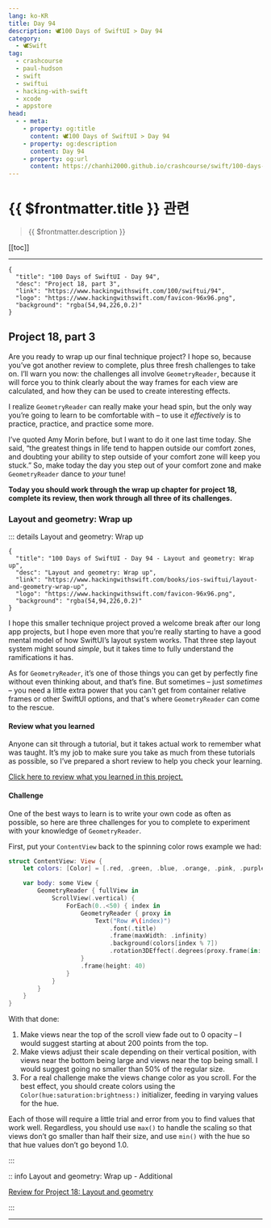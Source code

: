 ```yaml
---
lang: ko-KR
title: Day 94
description: 🕊️100 Days of SwiftUI > Day 94
category:
  - 🕊️Swift
tag: 
  - crashcourse
  - paul-hudson
  - swift
  - swiftui
  - hacking-with-swift
  - xcode
  - appstore
head:
  - - meta:
    - property: og:title
      content: 🕊️100 Days of SwiftUI > Day 94
    - property: og:description
      content: Day 94
    - property: og:url
      content: https://chanhi2000.github.io/crashcourse/swift/100-days-of-swiftui/94.html
---
```


# {{ $frontmatter.title }} 관련

> {{ $frontmatter.description }}

[[toc]]

---

```component VPCard
{
  "title": "100 Days of SwiftUI - Day 94",
  "desc": "Project 18, part 3",
  "link": "https://www.hackingwithswift.com/100/swiftui/94",
  "logo": "https://www.hackingwithswift.com/favicon-96x96.png",
  "background": "rgba(54,94,226,0.2)"
}
```

## Project 18, part 3

Are you ready to wrap up our final technique project? I hope so, because you’ve got another review to complete, plus three fresh challenges to take on. I’ll warn you now: the challenges all involve `GeometryReader`, because it will force you to think clearly about the way frames for each view are calculated, and how they can be used to create interesting effects.

I realize `GeometryReader` can really make your head spin, but the only way you’re going to learn to be comfortable with – to use it _effectively_ is to practice, practice, and practice some more.

I’ve quoted Amy Morin before, but I want to do it one last time today. She said, “the greatest things in life tend to happen outside our comfort zones, and doubting your ability to step outside of your comfort zone will keep you stuck.” So, make today the day you step out of your comfort zone and make `GeometryReader` dance to _your_ tune!

__Today you should work through the wrap up chapter for project 18, complete its review, then work through all three of its challenges.__

### Layout and geometry: Wrap up

::: details Layout and geometry: Wrap up

```component VPCard
{
  "title": "100 Days of SwiftUI - Day 94 - Layout and geometry: Wrap up",
  "desc": "Layout and geometry: Wrap up",
  "link": "https://www.hackingwithswift.com/books/ios-swiftui/layout-and-geometry-wrap-up",
  "logo": "https://www.hackingwithswift.com/favicon-96x96.png",
  "background": "rgba(54,94,226,0.2)"
}
```

I hope this smaller technique project proved a welcome break after our long app projects, but I hope even more that you’re really starting to have a good mental model of how SwiftUI’s layout system works. That three step layout system might sound _simple_, but it takes time to fully understand the ramifications it has.

As for `GeometryReader`, it’s one of those things you can get by perfectly fine without even thinking about, and that’s fine. But sometimes – just _sometimes_ – you need a little extra power that you can't get from container relative frames or other SwiftUI options, and that's where `GeometryReader` can come to the rescue.

#### Review what you learned

Anyone can sit through a tutorial, but it takes actual work to remember what was taught. It’s my job to make sure you take as much from these tutorials as possible, so I’ve prepared a short review to help you check your learning.

[Click here to review what you learned in this project.][layout-and-geometry]

#### Challenge

One of the best ways to learn is to write your own code as often as possible, so here are three challenges for you to complete to experiment with your knowledge of `GeometryReader`.

First, put your `ContentView` back to the spinning color rows example we had:

```swift
struct ContentView: View {
    let colors: [Color] = [.red, .green, .blue, .orange, .pink, .purple, .yellow]

    var body: some View {
        GeometryReader { fullView in
            ScrollView(.vertical) {
                ForEach(0..<50) { index in
                    GeometryReader { proxy in
                        Text("Row #\(index)")
                            .font(.title)
                            .frame(maxWidth: .infinity)
                            .background(colors[index % 7])
                            .rotation3DEffect(.degrees(proxy.frame(in: .global).minY - fullView.size.height / 2) / 5, axis: (x: 0, y: 1, z: 0))
                    }
                    .frame(height: 40)
                }
            }
        }
    }
}
```

With that done:

1. Make views near the top of the scroll view fade out to 0 opacity – I would suggest starting at about 200 points from the top.
2. Make views adjust their scale depending on their vertical position, with views near the bottom being large and views near the top being small. I would suggest going no smaller than 50% of the regular size.
3. For a real challenge make the views change color as you scroll. For the best effect, you should create colors using the `Color(hue:saturation:brightness:)` initializer, feeding in varying values for the hue.

Each of those will require a little trial and error from you to find values that work well. Regardless, you should use `max()` to handle the scaling so that views don’t go smaller than half their size, and use `min()` with the hue so that hue values don’t go beyond 1.0.

:::

:: info Layout and geometry: Wrap up - Additional

[Review for Project 18: Layout and geometry][layout-and-geometry]

:::

---

<TagLinks />

[layout-and-geometry]: https://www.hackingwithswift.com/review/ios-swiftui/layout-and-geometry